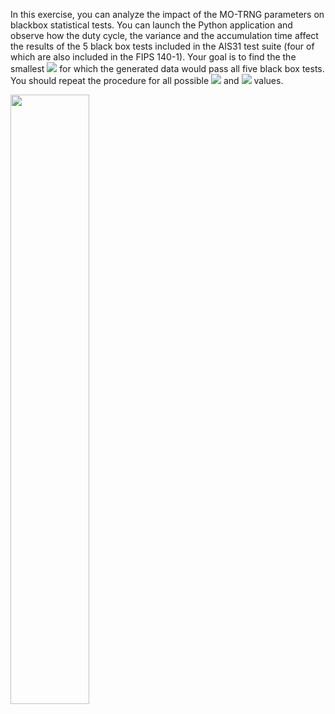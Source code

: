 In this exercise, you can analyze the impact of the MO-TRNG parameters on blackbox statistical tests.
You can launch the Python application and observe how the duty cycle, 
the variance and the accumulation time affect the results of the 5 black box tests included in the AIS31 test suite (four of which are also included in the FIPS 140-1).
Your goal is to find the the smallest <img src="https://render.githubusercontent.com/render/math?math=D"> for which the generated data would pass all five black box tests.
You should repeat the procedure for all possible <img src="https://render.githubusercontent.com/render/math?math=\frac{\sigma_{tot}}{T_{1}}"> and <img src="https://render.githubusercontent.com/render/math?math=N"> values.

<p><a href="https://mybinder.org/v2/gh/patrickhaddadteaching/TRNG_ex1/main?urlpath=voila%2Frender%2FTRNG_ex1_nb.ipynb" target="_blank" rel="noopener noreferrer">  <img src="ex1.png" width="50%" height="50%"></a></p>
